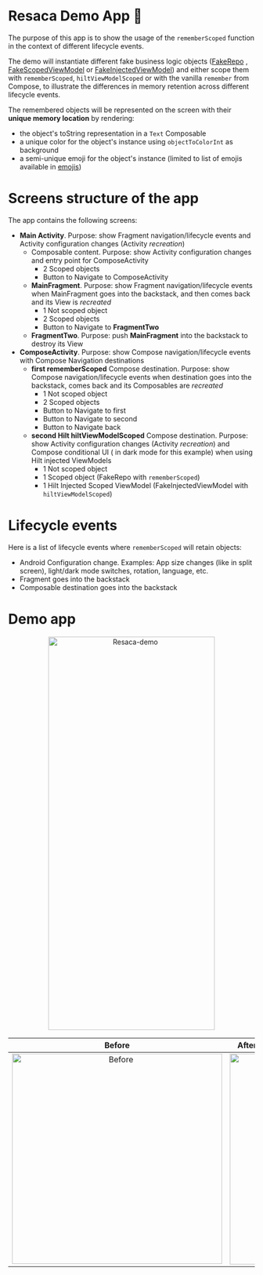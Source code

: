 # Resaca Demo App 🍹

The purpose of this app is to show the usage of the `rememberScoped` function in the context of different lifecycle events.

The demo will instantiate different fake business logic
objects ([FakeRepo](https://github.com/sebaslogen/resaca/blob/main/sample/src/main/java/com/sebaslogen/resacaapp/sample/ui/main/data/FakeRepo.kt)
, [FakeScopedViewModel](https://github.com/sebaslogen/resaca/blob/main/sample/src/main/java/com/sebaslogen/resacaapp/sample/ui/main/data/FakeScopedViewModel.kt)
or [FakeInjectedViewModel](https://github.com/sebaslogen/resaca/blob/main/sample/src/main/java/com/sebaslogen/resacaapp/sample/ui/main/data/FakeInjectedViewModel.kt))
and either scope them with `rememberScoped`, `hiltViewModelScoped` or with the vanilla `remember` from Compose, to illustrate the differences in memory
retention across different lifecycle events.

The remembered objects will be represented on the screen with their **unique memory location** by rendering:

- the object's toString representation in a `Text` Composable
- a unique color for the object's instance using `objectToColorInt` as background
- a semi-unique emoji for the object's instance (limited to list of emojis available
  in [emojis](https://github.com/sebaslogen/resaca/blob/main/sample/src/main/java/com/sebaslogen/resacaapp/sample/ui/main/ui/theme/Emojis.kt))

# Screens structure of the app

The app contains the following screens:

- **Main Activity**. Purpose: show Fragment navigation/lifecycle events and Activity configuration changes (Activity _recreation_)
    + Composable content. Purpose: show Activity configuration changes and entry point for ComposeActivity
        * 2 Scoped objects
        * Button to Navigate to ComposeActivity
    + **MainFragment**. Purpose: show Fragment navigation/lifecycle events when MainFragment goes into the backstack, and then comes back and its View is
      _recreated_
        * 1 Not scoped object
        * 2 Scoped objects
        * Button to Navigate to **FragmentTwo**
    + **FragmentTwo**. Purpose: push **MainFragment** into the backstack to destroy its View
- **ComposeActivity**. Purpose: show Compose navigation/lifecycle events with Compose Navigation destinations
    + **first rememberScoped** Compose destination. Purpose: show Compose navigation/lifecycle events when destination goes into the backstack, comes back and
      its Composables are _recreated_
        * 1 Not scoped object
        * 2 Scoped objects
        * Button to Navigate to first
        * Button to Navigate to second
        * Button to Navigate back
    + **second Hilt hiltViewModelScoped** Compose destination. Purpose: show Activity configuration changes (Activity _recreation_) and Compose conditional UI (
      in dark mode for this example) when using Hilt injected ViewModels
        * 1 Not scoped object
        * 1 Scoped object (FakeRepo with `rememberScoped`)
        * 1 Hilt Injected Scoped ViewModel (FakeInjectedViewModel with `hiltViewModelScoped`)

# Lifecycle events

Here is a list of lifecycle events where `rememberScoped` will retain objects:

- Android Configuration change. Examples: App size changes (like in split screen), light/dark mode switches, rotation, language, etc.
- Fragment goes into the backstack
- Composable destination goes into the backstack

# Demo app

<p align="center">
  <img src="https://user-images.githubusercontent.com/1936647/144597718-db7e8901-a726-4871-abf8-7fc53333a90e.gif" alt="Resaca-demo" width="340" height="802" />
</p>

Before                     |  After backstack navigation & configuration change
:-------------------------:|:-------------------------:
<img width="429" alt="Before" src="https://user-images.githubusercontent.com/1936647/146558764-42333455-2dd8-43a9-932b-3249d42b7a7d.png">  |  <img width="430" alt="After" src="https://user-images.githubusercontent.com/1936647/146558775-8c77231c-ed0f-4f52-b9b8-cdf9029e106c.png">
